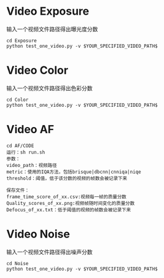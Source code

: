 # Video Exposure
输入一个视频文件路径得出曝光度分数
```
cd Exposure
python test_one_video.py -v $YOUR_SPECIFIED_VIDEO_PATH$
```

# Video Color
输入一个视频文件路径得出色彩分数
```
cd Color
python test_one_video.py -v $YOUR_SPECIFIED_VIDEO_PATH$
```
# Video AF
```
cd AF/CODE
运行：sh run.sh
参数：
video_path：视频路径
metric：使用的IQA方法，包括brisque|dbcnn|cnniqa|niqe
threshold：阈值，低于该分数的视频的帧数会被记录下来

保存文件：
frame_time_score_of_xx.csv:视频每一帧的质量分数
Quality_scores_of_xx.png:视频帧随时间变化的质量分数
Defocus_of_xx.txt：低于阈值的视频的帧数会被记录下来
```

# Video Noise
输入一个视频文件路径得出噪声分数
```
cd Noise
python test_one_video.py -v $YOUR_SPECIFIED_VIDEO_PATH$
```